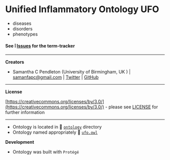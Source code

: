 # Unified Inflammatory Ontology **UFO**

* diseases
* disorders
* phenotypes

#### See :grey_exclamation: [Issues](https://github.com/sap218/ufo/issues)  for the term-tracker

---

**Creators**

* Samantha C Pendleton (University of Birmingham, UK ) | [samanfapc@gmail.com](mailto:samanfapc@gmail.com) | [Twitter](https://twitter.com/sap218) | [GitHub](https://github.com/sap218)

---

**License**

[https://creativecommons.org/licenses/by/3.0/](https://creativecommons.org/licenses/by/3.0/) - please see [LICENSE](https://github.com/sap218/ufo/blob/master/LICENSE) for further information

---

* Ontology is located in :file_folder: [`ontology`](https://github.com/sap218/ufo/tree/master/ontology) directory
* Ontology named appropriately :page_facing_up: [`ufo.owl`](https://github.com/sap218/ufo/blob/master/ontology/ufo.owl) 

**Development**

* Ontology was built with `Protégé`
